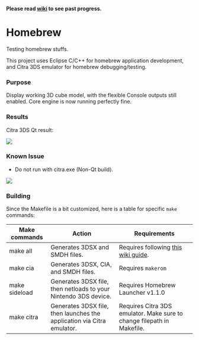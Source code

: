 **Please read [wiki](https://github.com/tommai78101/homebrew/wiki) to see past progress.**

# Homebrew

Testing homebrew stuffs.

This project uses Eclipse C/C++ for homebrew application development, and Citra 3DS emulator for homebrew debugging/testing.

### Purpose

Display working 3D cube model, with the flexible Console outputs still enabled. Core engine is now running perfectly fine.

### Results

Citra 3DS Qt result:

![](http://i.imgur.com/Ai8Uvxt.png)

### Known Issue

* Do not run with citra.exe (Non-Qt build).

![](http://i.imgur.com/fIGscMk.png)

### Building

Since the Makefile is a bit customized, here is a table for specific `make` commands:

|Make commands|Action|Requirements|
|---|---|---|
|make all|Generates 3DSX and SMDH files.|Requires following [this wiki guide](https://github.com/wedr2/Guide/wiki/Setting-up-3DS-Homebrew-development-environment-using-Eclipse-CDT-for-C-and-CPP).|
|make cia|Generates 3DSX, CIA, and SMDH files.|Requires `makerom`|
|make sideload|Generates 3DSX file, then netloads to your Nintendo 3DS device.|Requires Homebrew Launcher v1.1.0|
|make citra|Generates 3DSX file, then launches the application via Citra emulator.|Requires Citra 3DS emulator. Make sure to change filepath in Makefile.|

